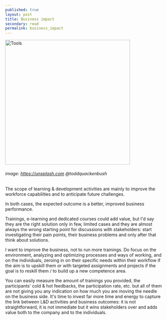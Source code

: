 ```yaml
---
published: true
layout: post
title: Business impact
secondary: read
permalink: business_impact
---
```


<img src="https://images.unsplash.com/reserve/oIpwxeeSPy1cnwYpqJ1w_Dufer%20Collateral%20test.jpg?ixlib=rb-1.2.1&auto=format&fit=crop&w=1516&q=80" alt="Tools" width="400"/>

###### image: https://unsplash.com @toddquackenbush

The scope of learning & development activities are mainly to improve the workforce capabilities and to anticipate future challenges.

In both cases, the expected outcome is a better, improved business performance.

Trainings, e-learning and dedicated courses could add value, but I'd say they are the right solution only in few, limited cases and they are almost always the wrong starting point for discussions with stakeholders: start investigating their pain points, their business problems and only after that think about solutions.

I want to improve the business, not to run more trainings.
Do focus on the environment, analyzing and optimizing processes and ways of working, and on the individuals, zeroing in on their specific needs within their workflow if the aim is to upskill them or with targeted assignments and projects if the goal is to reskill them / to build up a new competence area.

You can easily measure the amount of trainings you provided, the participants' cold & hot feedbacks, the participation rate, etc. but all of them are not giving you any indication on how much you are moving the needle on the business side. 
It's time to invest far more time and energy to capture the link between L&D activities and business outcomes: it is not straightforward, it is not immediate but it wins stakeholders over and adds value both to the company and to the individuals. 
